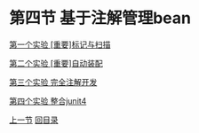 # 第四节 基于注解管理bean

[第一个实验 [重要]标记与扫描](verse04/experiment01.html)

[第二个实验 [重要]自动装配](verse04/experiment02.html)

[第三个实验 完全注解开发](verse04/experiment03.html)

[第四个实验 整合junit4](verse04/experiment04.html)



[上一节](verse03.html) [回目录](index.html)

